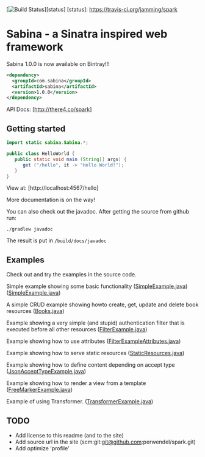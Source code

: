 [![Build Status](https://travis-ci.org/jamming/spark.svg?branch=master)][status]
[status]: https://travis-ci.org/jamming/spark


Sabina - a Sinatra inspired web framework
=========================================

Sabina 1.0.0 is now available on Bintray!!!

```xml
<dependency>
  <groupId>com.sabina</groupId>
  <artifactId>sabina</artifactId>
  <version>1.0.0</version>
</dependency>
```

API Docs: [http://there4.co/spark]


Getting started
---------------

```java
import static sabina.Sabina.*;

public class HelloWorld {
   public static void main (String[] args) {
      get ("/hello", it -> "Hello World!");
   }
}
```

View at: [http://localhost:4567/hello]

More documentation is on the way!

You can also check out the javadoc. After getting the source from github run: 

    ./gradlew javadoc

The result is put in `/build/docs/javadoc`


Examples
---------

Check out and try the examples in the source code.

Simple example showing some basic functionality
([SimpleExample.java](tree/master/src/test/java/spark/examples/SimpleExample.java))
([SimpleExample.java](//github.com/jamming/spark/tree/master/src/test/java/spark/examples/SimpleExample.java))

A simple CRUD example showing howto create, get, update and delete book resources
([Books.java](//github.com/jamming/spark/tree/master/src/test/java/spark/examples/Books.java))

Example showing a very simple (and stupid) authentication filter that is executed before all
other resources
([FilterExample.java](//github.com/jamming/spark/tree/master/src/test/java/spark/examples/FilterExample.java))

Example showing how to use attributes
([FilterExampleAttributes.java](//github.com/jamming/spark/tree/master/src/test/java/spark/examples/FilterExampleAttributes.java))

Example showing how to serve static resources
([StaticResources.java](//github.com/jamming/spark/tree/master/src/test/java/spark/examples/StaticResources.java))

Example showing how to define content depending on accept type
([JsonAcceptTypeExample.java](//github.com/jamming/spark/tree/master/src/test/java/spark/examples/JsonAcceptTypeExample.java))

Example showing how to render a view from a template
([FreeMarkerExample.java](//github.com/jamming/spark/tree/master/src/test/java/spark/examples/FreeMarkerExample.java))

Example of using Transformer.
([TransformerExample.java](//github.com/jamming/spark/tree/master/src/test/java/spark/examples/TransformerExample.java))


TODO
----

* Add license to this readme (and to the site)
* Add source url in the site (scm:git:git@github.com:perwendel/spark.git)
* Add optimize 'profile'

